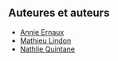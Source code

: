 
## Auteures et auteurs

- [Annie Ernaux](annie-ernaux)
- [Mathieu Lindon](mathieu-lindon)
- [Nathlie Quintane](nathalie-quintane)
